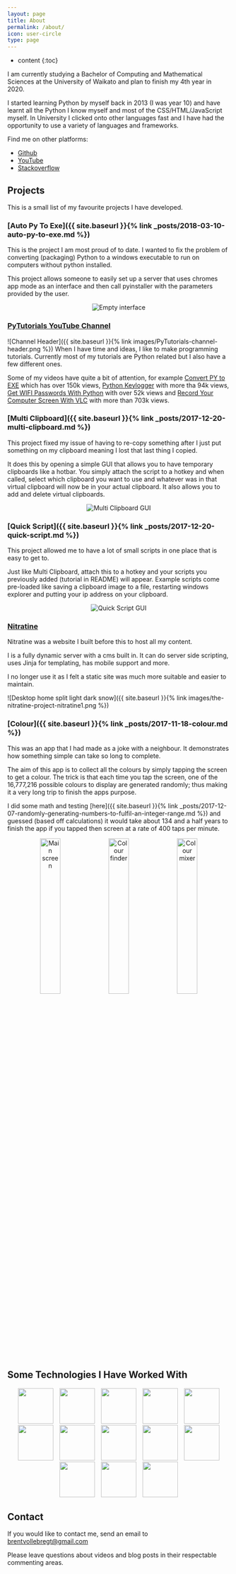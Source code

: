```yaml
---
layout: page
title: About
permalink: /about/
icon: user-circle
type: page
---
```


* content
{:toc}

I am currently studying a Bachelor of Computing and Mathematical Sciences at the University of Waikato and plan to finish my 4th year in 2020.

I started learning Python by myself back in 2013 (I was year 10) and have learnt all the Python I know myself and most of the CSS/HTML/JavaScript myself. In University I clicked onto other languages fast and I have had the opportunity to use a variety of languages and frameworks.

Find me on other platforms:
<ul>
    <li><a href="https://github.com/brentvollebregt"><i class="fa fa-github" aria-hidden="true"></i> Github</a></li>
    <li><a href="https://www.youtube.com/PyTutorialsOriginal"><i class="fa fa-youtube" aria-hidden="true"></i> YouTube</a></li>
    <li><a href="https://stackoverflow.com/users/3774244/brent-vollebregt"><i class="fa fa-stack-overflow" aria-hidden="true"></i> Stackoverflow</a></li>
</ul>

## Projects
This is a small list of my favourite projects I have developed.

### [Auto Py To Exe]({{ site.baseurl }}{% link _posts/2018-03-10-auto-py-to-exe.md %})
This is the project I am most proud of to date. I wanted to fix the problem of converting (packaging) Python to a windows executable to run on computers without python installed.

This project allows someone to easily set up a server that uses chromes app mode as an interface and then call pyinstaller with the parameters provided by the user.

<div style="text-align: center">
	<img src="https://i.imgur.com/EuUlayC.png" alt="Empty interface"/>
</div>

### [PyTutorials YouTube Channel](https://www.youtube.com/PyTutorialsOriginal)
![Channel Header]({{ site.baseurl }}{% link images/PyTutorials-channel-header.png %})
When I have time and ideas, I like to make programming tutorials. Currently most of my tutorials are Python related but I also have a few different ones.

Some of my videos have quite a bit of attention, for example [Convert PY to EXE](https://youtu.be/lOIJIk_maO4) which has over 150k views, [Python Keylogger](https://youtu.be/x8GbWt56TlY) with more tha 94k views, [Get WIFI Passwords With Python](https://youtu.be/Z_QAvJ8sr6A) with over 52k views and [Record Your Computer Screen With VLC](https://youtu.be/H-6gxvBBEiw) with more than 703k views.

### [Multi Clipboard]({{ site.baseurl }}{% link _posts/2017-12-20-multi-clipboard.md %})
This project fixed my issue of having to re-copy something after I just put something on my clipboard meaning I lost that last thing I copied.

It does this by opening a simple GUI that allows you to have temporary clipboards like a hotbar. You simply attach the script to a hotkey and when called, select which clipboard you want to use and whatever was in that virtual clipboard will now be in your actual clipboard. It also allows you to add and delete virtual clipboards.

<div style="text-align: center">
	<img src="{{ site.baseurl }}{% link images/multi-clipboard-gui1.jpg %}" alt="Multi Clipboard GUI"/>
</div>

### [Quick Script]({{ site.baseurl }}{% link _posts/2017-12-20-quick-script.md %})
This project allowed me to have a lot of small scripts in one place that is easy to get to.

Just like Multi Clipboard, attach this to a hotkey and your scripts you previously added (tutorial in README) will appear. Example scripts come pre-loaded like saving a clipboard image to a file, restarting windows explorer and putting your ip address on your clipboard.

<div style="text-align: center">
	<img src="{{ site.baseurl }}{% link images/quick-script-gui1.png %}" alt="Quick Script GUI"/>
</div>

### [Nitratine](http://nitratine.pythonanywhere.com/)
Nitratine was a website I built before this to host all my content.

I is a fully dynamic server with a cms built in. It can do server side scripting, uses Jinja for templating, has mobile support and more.

I no longer use it as I felt a static site was much more suitable and easier to maintain.

![Desktop home split light dark snow]({{ site.baseurl }}{% link images/the-nitratine-project-nitratine1.png %})

### [Colour]({{ site.baseurl }}{% link _posts/2017-11-18-colour.md %})
This was an app that I had made as a joke with a neighbour. It demonstrates how something simple can take so long to complete.

The aim of this app is to collect all the colours by simply tapping the screen to get a colour. The trick is that each time you tap the screen, one of the 16,777,216 possible colours to display are generated randomly; thus making it a very long trip to finish the apps purpose.

I did some math and testing [here]({{ site.baseurl }}{% link _posts/2017-12-07-randomly-generating-numbers-to-fulfil-an-integer-range.md %}) and guessed (based off calculations) it would take about 134 and a half years to finish the app if you tapped then screen at a rate of 400 taps per minute.

<div style="text-align: center">
	<img style="width: 30%;" src="{{ site.baseurl }}{% link images/colour-tap-screen.png %}" alt="Main screen"/>
	<img style="width: 30%;" src="{{ site.baseurl }}{% link images/colour-colour-viewer.png %}" alt="Colour finder"/>
	<img style="width: 30%;" src="{{ site.baseurl }}{% link images/colour-colour-mixer.png %}" alt="Colour mixer"/>
</div>

## Some Technologies I Have Worked With
<div style="text-align: center">
    <!-- Python -->
    <img src="{{ site.baseurl }}/images/icons/python.svg" style="width: 80px; margin: 0 5px">
    <!-- Java -->
    <img src="{{ site.baseurl }}/images/icons/java.svg" style="width: 80px; margin: 0 5px">
    <!-- JavaScript -->
    <img src="{{ site.baseurl }}/images/icons/javascript.svg" style="width: 80px; margin: 0 5px">
    <!-- Clojure -->
    <img src="{{ site.baseurl }}/images/icons/clojure.svg" style="width: 80px; margin: 0 5px">
    <!-- HTML -->
    <img src="{{ site.baseurl }}/images/icons/html.svg" style="width: 80px; margin: 0 5px">
    <!-- CSS -->
    <img src="{{ site.baseurl }}/images/icons/css.svg" style="width: 80px; margin: 0 5px">
    <!-- SQLite -->
    <img src="{{ site.baseurl }}/images/icons/sqlite.svg" style="width: 80px; margin: 0 5px">
    <!-- Android -->
    <img src="{{ site.baseurl }}/images/icons/android.svg" style="width: 80px; margin: 0 5px">
    <!-- Flask -->
    <img src="{{ site.baseurl }}/images/icons/flask.svg" style="width: 80px; margin: 0 5px">
    <!-- Git -->
    <img src="{{ site.baseurl }}/images/icons/git.svg" style="width: 80px; margin: 0 5px">
    <!-- JetBrains -->
    <img src="{{ site.baseurl }}/images/icons/jetbrains.svg" style="width: 80px; margin: 0 5px">
    <!-- Linux -->
    <img src="{{ site.baseurl }}/images/icons/linux.svg" style="width: 80px; margin: 0 5px">
    <!-- PhotoShop -->
    <img src="{{ site.baseurl }}/images/icons/photoshop.svg" style="width: 80px; margin: 0 5px">
</div>

## Contact
If you would like to contact me, send an email to [brentvollebregt@gmail.com](mailto:brentvollebregt@gmail.com)

Please leave questions about videos and blog posts in their respectable commenting areas.
